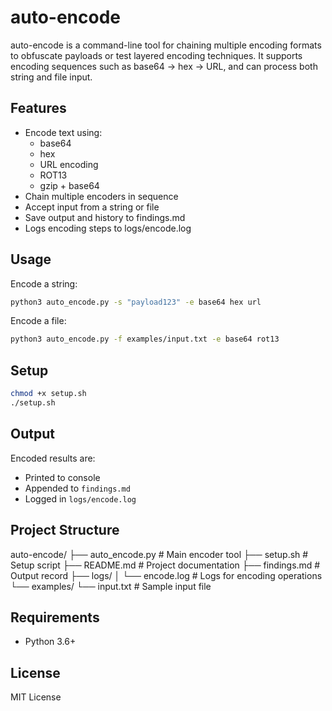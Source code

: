 # auto-encode

auto-encode is a command-line tool for chaining multiple encoding formats to obfuscate payloads or test layered encoding techniques. It supports encoding sequences such as base64 → hex → URL, and can process both string and file input.

## Features

- Encode text using:
  - base64
  - hex
  - URL encoding
  - ROT13
  - gzip + base64
- Chain multiple encoders in sequence
- Accept input from a string or file
- Save output and history to findings.md
- Logs encoding steps to logs/encode.log

## Usage

Encode a string:
```bash
python3 auto_encode.py -s "payload123" -e base64 hex url
```

Encode a file:
```bash
python3 auto_encode.py -f examples/input.txt -e base64 rot13
```

## Setup

```bash
chmod +x setup.sh
./setup.sh
```

## Output

Encoded results are:
- Printed to console
- Appended to `findings.md`
- Logged in `logs/encode.log`

## Project Structure

auto-encode/
├── auto_encode.py         # Main encoder tool
├── setup.sh               # Setup script
├── README.md              # Project documentation
├── findings.md            # Output record
├── logs/
│   └── encode.log         # Logs for encoding operations
└── examples/
    └── input.txt          # Sample input file

## Requirements

- Python 3.6+

## License

MIT License
